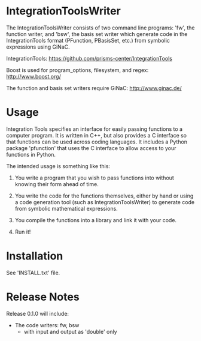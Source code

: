 IntegrationToolsWriter
================

The IntegrationToolsWriter consists of two command line programs: 'fw', the function writer, and 'bsw', the basis set writer which generate code in the IntegrationTools format (PFunction, PBasisSet, etc.) from symbolic expressions using GiNaC.

IntegrationTools: https://github.com/prisms-center/IntegrationTools

Boost is used for program_options, filesystem, and regex: http://www.boost.org/

The function and basis set writers require GiNaC: http://www.ginac.de/


Usage
=======================

Integration Tools specifies an interface for easily passing functions to a computer program. It is written in C++, but also provides a C interface so that functions can be used across coding languages.  It includes a Python package 'pfunction' that uses the C interface to allow access to your functions in Python. 

The intended usage is something like this:

1) You write a program that you wish to pass functions into without knowing their form ahead of time.

2) You write the code for the functions themselves, either by hand or using a code generation tool (such as IntegrationToolsWriter) to generate code from symbolic mathematical expressions.

3) You compile the functions into a library and link it with your code.

4) Run it!


Installation
=======================

See 'INSTALL.txt' file.


Release Notes
=======================

Release 0.1.0 will include:
- The code writers: fw, bsw
    - with input and output as 'double' only


